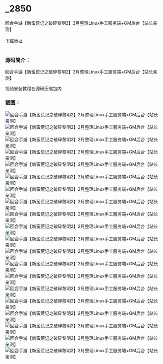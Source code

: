 # _2850
回合手游【新蛮荒记之破碎黎明2】2月整理Linux手工服务端+GM后台【站长亲测】
<br/></br>
[下载地址](https://www.uuid2.com/2850.html "下载地址")
<br/></br>
<h3>源码简介：</h3>
<p>回合手游【新蛮荒记之破碎黎明2】2月整理Linux手工服务端+GM后台【站长亲测】<p>
<p>视频安装教程在源码压缩包内<p>
<h3>截图：</h3>
<img src="https://www.uuid2.com/wp-content/uploads/img/202202/35eb445327.jpg" alt="回合手游【新蛮荒记之破碎黎明2】2月整理Linux手工服务端+GM后台【站长亲测】"><img src="https://www.uuid2.com/wp-content/uploads/img/202202/3183dcf744.jpg" alt="回合手游【新蛮荒记之破碎黎明2】2月整理Linux手工服务端+GM后台【站长亲测】"><img src="https://www.uuid2.com/wp-content/uploads/img/202202/0894d3a160.jpg" alt="回合手游【新蛮荒记之破碎黎明2】2月整理Linux手工服务端+GM后台【站长亲测】"><img src="https://www.uuid2.com/wp-content/uploads/img/202202/7e499f9783.jpg" alt="回合手游【新蛮荒记之破碎黎明2】2月整理Linux手工服务端+GM后台【站长亲测】"><img src="https://www.uuid2.com/wp-content/uploads/img/202202/9f33ab4102.jpg" alt="回合手游【新蛮荒记之破碎黎明2】2月整理Linux手工服务端+GM后台【站长亲测】"><img src="https://www.uuid2.com/wp-content/uploads/img/202202/d247ecd635.jpg" alt="回合手游【新蛮荒记之破碎黎明2】2月整理Linux手工服务端+GM后台【站长亲测】"><img src="https://www.uuid2.com/wp-content/uploads/img/202202/bf38a6b238.jpg" alt="回合手游【新蛮荒记之破碎黎明2】2月整理Linux手工服务端+GM后台【站长亲测】"><img src="https://www.uuid2.com/wp-content/uploads/img/202202/3317c20411.jpg" alt="回合手游【新蛮荒记之破碎黎明2】2月整理Linux手工服务端+GM后台【站长亲测】"><img src="https://www.uuid2.com/wp-content/uploads/img/202202/282bb8f451.jpg" alt="回合手游【新蛮荒记之破碎黎明2】2月整理Linux手工服务端+GM后台【站长亲测】"><img src="https://www.uuid2.com/wp-content/uploads/img/202202/32d44a1883.jpg" alt="回合手游【新蛮荒记之破碎黎明2】2月整理Linux手工服务端+GM后台【站长亲测】"><img src="https://www.uuid2.com/wp-content/uploads/img/202202/e5769aa601.jpg" alt="回合手游【新蛮荒记之破碎黎明2】2月整理Linux手工服务端+GM后台【站长亲测】"><img src="https://www.uuid2.com/wp-content/uploads/img/202202/c73b71b922.jpg" alt="回合手游【新蛮荒记之破碎黎明2】2月整理Linux手工服务端+GM后台【站长亲测】"><img src="https://www.uuid2.com/wp-content/uploads/img/202202/62b8b21235.jpg" alt="回合手游【新蛮荒记之破碎黎明2】2月整理Linux手工服务端+GM后台【站长亲测】"><img src="https://www.uuid2.com/wp-content/uploads/img/202202/af2260a813.jpg" alt="回合手游【新蛮荒记之破碎黎明2】2月整理Linux手工服务端+GM后台【站长亲测】"><img src="https://www.uuid2.com/wp-content/uploads/img/202202/6c5b114273.jpg" alt="回合手游【新蛮荒记之破碎黎明2】2月整理Linux手工服务端+GM后台【站长亲测】"><img src="https://www.uuid2.com/wp-content/uploads/img/202202/4533068821.jpg" alt="回合手游【新蛮荒记之破碎黎明2】2月整理Linux手工服务端+GM后台【站长亲测】"><img src="https://www.uuid2.com/wp-content/uploads/img/202202/e54d0b6365.jpg" alt="回合手游【新蛮荒记之破碎黎明2】2月整理Linux手工服务端+GM后台【站长亲测】"><img src="https://www.uuid2.com/wp-content/uploads/img/202202/b7bac0f682.jpg" alt="回合手游【新蛮荒记之破碎黎明2】2月整理Linux手工服务端+GM后台【站长亲测】"><img src="https://www.uuid2.com/wp-content/uploads/img/202202/8e1c3f4894.jpg" alt="回合手游【新蛮荒记之破碎黎明2】2月整理Linux手工服务端+GM后台【站长亲测】"><img src="https://www.uuid2.com/wp-content/uploads/img/202202/861e2f2685.jpg" alt="回合手游【新蛮荒记之破碎黎明2】2月整理Linux手工服务端+GM后台【站长亲测】">
